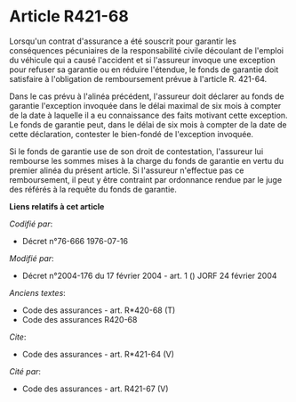 # Article R421-68

Lorsqu'un contrat d'assurance a été souscrit pour garantir les conséquences pécuniaires de la responsabilité civile découlant
de l'emploi du véhicule qui a causé l'accident et si l'assureur invoque une exception pour refuser sa garantie ou en réduire
l'étendue, le fonds de garantie doit satisfaire à l'obligation de remboursement prévue à l'article R. 421-64. 

Dans le cas prévu à l'alinéa précédent, l'assureur doit déclarer au fonds de garantie l'exception invoquée dans le délai
maximal de six mois à compter de la date à laquelle il a eu connaissance des faits motivant cette exception. Le fonds de
garantie peut, dans le délai de six mois à compter de la date de cette déclaration, contester le bien-fondé de l'exception
invoquée. 

Si le fonds de garantie use de son droit de contestation, l'assureur lui rembourse les sommes mises à la charge du fonds de
garantie en vertu du premier alinéa du présent article. Si l'assureur n'effectue pas ce remboursement, il peut y être
contraint par ordonnance rendue par le juge des référés à la requête du fonds de garantie.

**Liens relatifs à cet article**

_Codifié par_:

  - Décret n°76-666 1976-07-16

_Modifié par_:

  - Décret n°2004-176 du 17 février 2004 - art. 1 () JORF 24 février 2004

_Anciens textes_:

  - Code des assurances - art. R*420-68 (T)
  - Code des assurances R420-68

_Cite_:

  - Code des assurances - art. R*421-64 (V)

_Cité par_:

  - Code des assurances - art. R421-67 (V)
